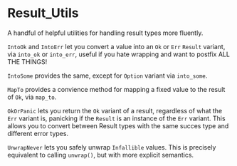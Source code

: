 # Result_Utils
A handful of helpful utilities for handling result types more fluently. 

`IntoOk` and `IntoErr` let you convert a value into an `Ok` or `Err` `Result` variant, via `into_ok` or `into_err`, useful if you hate wrapping and want to postfix ALL THE THINGS!

`IntoSome` provides the same, except for `Option` variant via `into_some`.

`MapTo` provides a convience method for mapping a fixed value to the result of `Ok`, via `map_to`.

`OkOrPanic` lets you return the `Ok` variant of a result, regardless of what the `Err` variant is, panicking if the `Result` is an instance of the `Err` variant. This allows you to convert between Result types with the same succes
type and different error types.

`UnwrapNever` lets you safely unwrap `Infallible` values. This is precisely equivalent to calling `unwrap()`, but with more explicit semantics.
